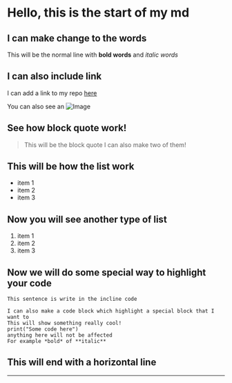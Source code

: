 # Hello, this is the start of my md

## I can make change to the words 

This will be the normal line with **bold words** and *italic words*

## I can also include link 

I can add a link to my repo [here](https://github.com/hoatuyet423/cse15l-lab-reports.git)

You can also see an ![Image](https://upload.wikimedia.org/wikipedia/en/4/44/University_of_California%2C_San_Diego_seal.svg)

## See how block quote work!
> This will be the block quote
> I can also make two of them!


## This will be how the list work
* item 1
* item 2
* item 3

## Now you will see another type of list 
1. item 1
2. item 2
3. item 3

## Now we will do some special way to highlight your code

`This sentence is write in the incline code`

```
I can also make a code block which highlight a special block that I want to 
This will show something really cool!
print("Some code here")
anything here will not be affected
For example *bold* of **italic**
```

## This will end with a horizontal line
---
